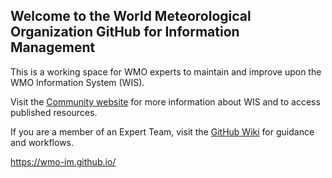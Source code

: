 ## Welcome to the World Meteorological Organization GitHub for Information Management
This is a working space for WMO experts to maintain and improve upon the WMO Information System (WIS).

Visit the [Community website](https://community.wmo.int/activity-areas/wmo-information-system-wis) for more information about WIS and to access published resources.

If you are a member of an Expert Team, visit the [GitHub Wiki](https://github.com/wmo-im/wmo-im.github.io/wiki) for guidance and workflows. 

https://wmo-im.github.io/
